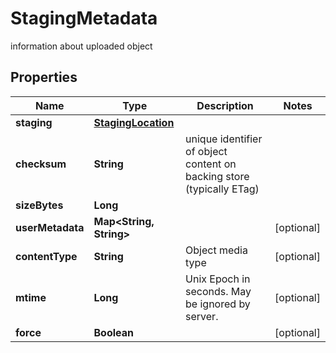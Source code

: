 

# StagingMetadata

information about uploaded object

## Properties

| Name | Type | Description | Notes |
|------------ | ------------- | ------------- | -------------|
|**staging** | [**StagingLocation**](StagingLocation.md) |  |  |
|**checksum** | **String** | unique identifier of object content on backing store (typically ETag) |  |
|**sizeBytes** | **Long** |  |  |
|**userMetadata** | **Map&lt;String, String&gt;** |  |  [optional] |
|**contentType** | **String** | Object media type |  [optional] |
|**mtime** | **Long** | Unix Epoch in seconds.  May be ignored by server. |  [optional] |
|**force** | **Boolean** |  |  [optional] |



